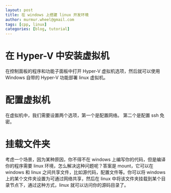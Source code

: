```yaml
---
layout: post
title: 在 windows 上搭建 linux 开发环境
author: murmur.wheel@gmail.com
tags: [cpp, linux]
categories: [blog, tutorial]
---
```


# 在 Hyper-V 中安装虚拟机

在控制面板的程序和功能子面板中打开 Hyper-V 虚拟机选项，然后就可以使用 Windows 自带的 Hyper-V 功能部署 linux 虚拟机。

# 配置虚拟机

在虚拟机中，我们需要设置两个选项，第一个是配置网络。
第二个是配置 ssh 免密。

# 挂载文件夹

考虑一个场景，因为某种原因，你不得不在 windows 上编写你的代码，但是编译你的程序需要 linux 环境，怎么解决这种问题呢？答案是 mount，它可以在 windows 和 linux 之间共享文件，比如源代码，配置文件等。你可以将 windows 上的某个文件夹设置为可通过网络共享，然后在 linux 中将该文件夹挂载到某个目录节点下，通过这种方式，linux 就可以访问你的源码目录了。
